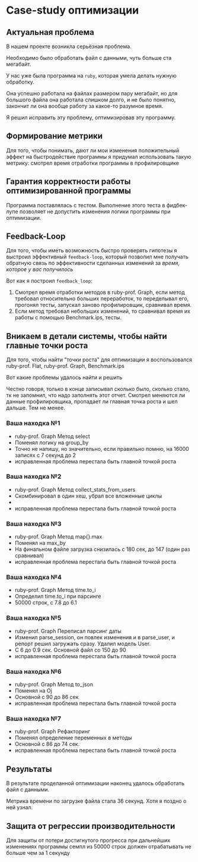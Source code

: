 # Case-study оптимизации

## Актуальная проблема
В нашем проекте возникла серьёзная проблема.

Необходимо было обработать файл с данными, чуть больше ста мегабайт.

У нас уже была программа на `ruby`, которая умела делать нужную обработку.

Она успешно работала на файлах размером пару мегабайт, но для большого файла она работала слишком долго, и не было понятно, закончит ли она вообще работу за какое-то разумное время.

Я решил исправить эту проблему, оптимизировав эту программу.

## Формирование метрики
Для того, чтобы понимать, дают ли мои изменения положительный эффект на быстродействие программы я придумал использовать такую метрику: смотрел время отработки программы в профилировщике

## Гарантия корректности работы оптимизированной программы
Программа поставлялась с тестом. Выполнение этого теста в фидбек-лупе позволяет не допустить изменения логики программы при оптимизации.

## Feedback-Loop
Для того, чтобы иметь возможность быстро проверять гипотезы я выстроил эффективный `feedback-loop`, который позволил мне получать обратную связь по эффективности сделанных изменений за *время, которое у вас получилось*

Вот как я построил `feedback_loop`:
1. Смотрел время отработки методов в ruby-prof. Graph, если метод требовал относительно больших переработок, то переделывал его, прогонял тесты, запускал заново профилировщик, сравнивал время.
2. Если метод требовал небольших изменений, то сравнивал время их работы с помощью Benchmark.ips, тесты.

## Вникаем в детали системы, чтобы найти главные точки роста
Для того, чтобы найти "точки роста" для оптимизации я воспользовался ruby-prof. Flat, ruby-prof. Graph, Benchmark.ips

Вот какие проблемы удалось найти и решить

Честно говоря, только в конце записывал сколько было, сколько стало, тк не запомнил, что надо заполнять этот отчет. Смотрел меняются ли данные профилировщика, пропадает ли главная точка роста и шел дальше. Тем не менее.

### Ваша находка №1
- ruby-prof. Graph Метод select
- Поменял логику на group_by
- Точно не напишу, но значительно, если правильно помню, на 16000 записях с 7 секунд до 2
- исправленная проблема перестала быть главной точкой роста

### Ваша находка №2
- ruby-prof. Graph Метод collect_stats_from_users
- Скомбинировал в один хеш, убрал все вложенные циклы
- 
- исправленная проблема перестала быть главной точкой роста

### Ваша находка №3
- ruby-prof. Graph Метод map{}.max
- Поменял на max_by
- На финальном файле загрузка снизилась с 180 сек, до 147 (один раз сравнивал)
- исправленная проблема перестала быть главной точкой роста

### Ваша находка №4
- ruby-prof. Graph Метод time.to_i
- Определил time.to_i при парсинге
- 50000 строк, c 7.8 до 6.1

### Ваша находка №5
- ruby-prof. Graph Переписал парсинг даты
- Изменил parse_session, он повлек изменения и в parse_user, и репорт решил загружать сразу. Удалил модель User.
- C 6 до 0.9 сек. Основной файл со 150 до 90
- исправленная проблема перестала быть главной точкой роста

### Ваша находка №6
- ruby-prof. Graph Метод to_json
- Поменял на Oj
- Основной с 90 до 86 сек
- исправленная проблема перестала быть главной точкой роста

### Ваша находка №7
- ruby-prof. Graph Рефакторинг
- Поменял определение переменных в методы
- Основной с 86 до 74 сек.
- исправленная проблема перестала быть главной точкой роста

## Результаты
В результате проделанной оптимизации наконец удалось обработать файл с данными.

Метрика времени по загрузке файла стала 36 секунд. Хотя я поздно о ней узнал.

## Защита от регрессии производительности
Для защиты от потери достигнутого прогресса при дальнейших изменениях программы семпл из 50000 строк должен отрабатывать не больше чем за 1 секунду


